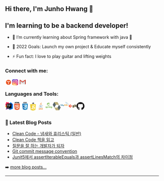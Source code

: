 ## Hi there, I'm Junho Hwang 👋 


## I'm learning to be a backend developer!

<!-- - 🔭 I just launched my first course: [Become A VS Code SuperHero!][course]! -->
- 🌱 I’m currently learning about Spring framework with java 🤣
<!-- - 👯 I’m looking to make my  -->
- 🥅 2022 Goals: Launch my own project & Educate myself consistently

- ⚡ Fun fact: I love to play guitar and lifting weights
### Connect with me:

[<img align="left" alt="junojuno" width="22px" src="./image/tistory.png" />][website]
<!-- [<img align="left" alt="codeSTACKr | YouTube" width="22px" src="https://cdn.jsdelivr.net/npm/simple-icons@v3/icons/youtube.svg" />][youtube]
[<img align="left" alt="codeSTACKr | Twitter" width="22px" src="https://cdn.jsdelivr.net/npm/simple-icons@v3/icons/twitter.svg" />][twitter]
[<img align="left" alt="codeSTACKr | LinkedIn" width="22px" src="https://cdn.jsdelivr.net/npm/simple-icons@v3/icons/linkedin.svg" />][linkedin] -->
[<img align="left" alt="junojuno | Instagram" width="22px" src="./image/instagram.png" />][instagram]
[<img align="left" alt="junojuno | email" width="27px" src="./image/email.png" />][Email]
<br />

### Languages and Tools:
<img align="left" alt="IntelliJ" width="26px" src="./image/intellij.png" />
<img align="left" alt="HTML5" width="26px" src="https://raw.githubusercontent.com/github/explore/80688e429a7d4ef2fca1e82350fe8e3517d3494d/topics/html/html.png" />
<img align="left" alt="CSS3" width="26px" src="https://raw.githubusercontent.com/github/explore/80688e429a7d4ef2fca1e82350fe8e3517d3494d/topics/css/css.png" />
<img align="left" alt="JavaScript" width="26px" src="./image/javascript.png" />
<img align="left" alt="Java" width="26px" src="./image/java.png" />
<img align="left" alt="Spring" width="26px" src="./image/spring.png" />
<img align="left" alt="Hibernate" width="26px" src="./image/hibernate.png" />
<img align="left" alt="MySQL" width="26px" src="./image/mysql.png" />
<img align="left" alt="Git" width="26px" src="https://raw.githubusercontent.com/github/explore/80688e429a7d4ef2fca1e82350fe8e3517d3494d/topics/git/git.png" />
<img align="left" alt="GitHub" width="26px" src="https://raw.githubusercontent.com/github/explore/78df643247d429f6cc873026c0622819ad797942/topics/github/github.png" />
<br/>
<br/>

### 📕 Latest Blog Posts
<!-- BLOG-POST-LIST:START -->
- [Clean Code - 냄새와 휴리스틱 &lpar;일반&rpar;](https://juno-juno.tistory.com/83)
- [Clean Code 책을 읽고](https://juno-juno.tistory.com/82)
- [질문을 잘 하는 개발자가 되자](https://juno-juno.tistory.com/81)
- [Git commit message convention](https://juno-juno.tistory.com/80)
- [Junit5에서 assertIterableEquals과 assertLinesMatch의 차이점](https://juno-juno.tistory.com/79)
<!-- BLOG-POST-LIST:END -->

➡️ [more blog posts...](https://juno-juno.tistory.com/)

---
[instagram]: https://www.instagram.com/j.unojuno/
[Email]: mailto:ssmm0205@naver.com
[website]: https://juno-juno.tistory.com/
